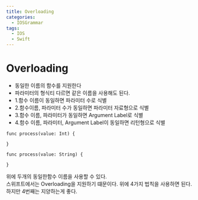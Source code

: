 ```yaml
---
title: Overloading
categories:
  - IOSGrammar
tags:
  - IOS
  - Swift
---
```


# Overloading
- 동일한 이름의 함수를 지원한다
- 파라미터의 형식티 다르면 같은 이름을 사용해도 된다.
- 1.함수 이름이 동일하면 파라미터 수로 식별
- 2.함수이름, 파라미터 수가 동일하면 파라미터 자료형으로 식별
- 3.함수 이름, 파라미터가 동일하면 Argument Label로 식별
- 4.함수 이름, 파라미터, Argument Label이 동일하면 리턴형으로 식별

~~~
func process(value: Int) {

}

func process(value: String) {
  
}
~~~
위에 두개의 동일한함수 이름을 사용할 수 있다.  
스위프트에서는 Overloading을 지원하기 떄문이다.
위에 4가지 법칙을 사용하면 된다.    
하지만 4번째는 지양하는게 좋다. 